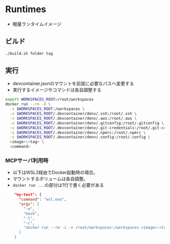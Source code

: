 # Runtimes

- 軽量ランタイムイメージ

## ビルド

```bash
./build.sh folder tag
```

## 実行

- devcontainer.jsonのマウントを前提に必要なパスへ変更する
- 実行するイメージやコマンドは各自調整する

```bash
export WORKSPACES_ROOT=/root/workspaces
docker run --rm -d \
  -v $WORKSPACES_ROOT:/workspaces \
  -v $WORKSPACES_ROOT/.devcontainer/denv/.ssh:/root/.ssh \
  -v $WORKSPACES_ROOT/.devcontainer/denv/.aws:/root/.aws \
  -v $WORKSPACES_ROOT/.devcontainer/denv/.gitconfig:/root/.gitconfig \
  -v $WORKSPACES_ROOT/.devcontainer/denv/.git-credentials:/root/.git-credentials \
  -v $WORKSPACES_ROOT/.devcontainer/denv/.npmrc:/root/.npmrc \
  -v $WORKSPACES_ROOT/.devcontainer/denv/.config:/root/.config \
  <image>:<tag> \
  <command>
```

### MCPサーバ利用時

- 以下はWSL2経由でDocker起動時の場合。
- マウントするボリュームは各自調整。
- `docker run ...`の部分は1行で書く必要がある

```json
    "my-test": {
      "command": "wsl.exe",
      "args": [
        "-e",
        "bash",
        "-l",
        "-c",
        "docker run --rm -i -v /root/workspaces:/workspaces <image>:<tag> <command>
      ]
    }
```
